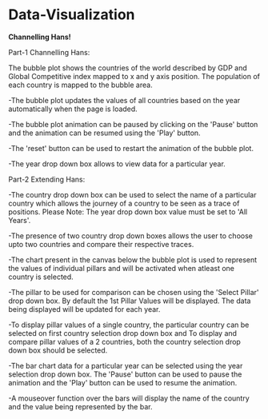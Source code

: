 # Data-Visualization

**Channelling Hans!**

Part-1 Channelling Hans:

The bubble plot shows the countries of the world described by GDP and Global Competitive index mapped to x and y axis position. The population of each country is mapped to the bubble area.

-The bubble plot updates the values of all countries based on the year automatically when the page is loaded. 

-The bubble plot animation can be paused by clicking on the 'Pause' button and the animation can be resumed using the 'Play' button.

-The 'reset' button can be used to restart the animation of the bubble plot.

-The year drop down box allows to view data for a particular year.

Part-2 Extending Hans:

-The country drop down box can be used to select the name of a particular country which allows the journey of a country to be seen as a trace of positions. 
Please Note: The year drop down box value must be set to 'All Years'. 

-The presence of two country drop down boxes allows the user to choose upto two countries and compare their respective traces.

-The chart present in the canvas below the bubble plot is used to represent the values of individual pillars and will be activated when atleast one country is selected.
 
-The pillar to be used for comparison can be chosen using the 'Select Pillar' drop down box. By default the 1st Pillar Values will be displayed. 
 The data being displayed will be updated for each year. 

-To display pillar values of a single country, the particular country can be selected on first country selection drop down box and 
 To display and compare pillar values of a 2 countries, both the country selection drop down box should be selected.

-The bar chart data for a particular year can be selected using the year selection drop down box. 
 The 'Pause' button can be used to pause the animation and the 'Play' button can be used to resume the animation.

-A mouseover function over the bars will display the name of the country and the value being represented by the bar.



